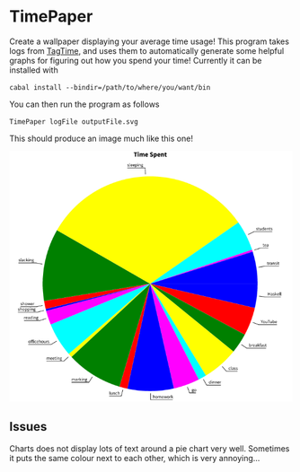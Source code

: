TimePaper
=========

Create a wallpaper displaying your average time usage! This program
takes logs from [TagTime](http://messymatters.com/tagtime/), and uses
them to automatically generate some helpful graphs for figuring out
how you spend your time! Currently it can be installed with

    cabal install --bindir=/path/to/where/you/want/bin

You can then run the program as follows

    TimePaper logFile outputFile.svg

This should produce an image much like this one!

![Time usage pie chart!](./images/time_usage.png)

Issues
------

Charts does not display lots of text around a pie chart very
well. Sometimes it puts the same colour next to each other, which is
very annoying...

